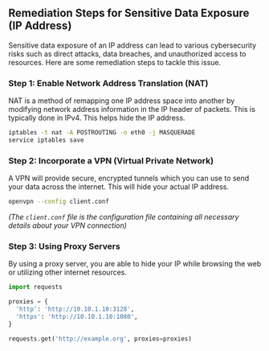 

## Remediation Steps for Sensitive Data Exposure (IP Address)

Sensitive data exposure of an IP address can lead to various cybersecurity risks such as direct attacks, data breaches, and unauthorized access to resources. Here are some remediation steps to tackle this issue.

### Step 1: Enable Network Address Translation (NAT)

NAT is a method of remapping one IP address space into another by modifying network address information in the IP header of packets. This is typically done in IPv4. This helps hide the IP address.

```bash
iptables -t nat -A POSTROUTING -o eth0 -j MASQUERADE
service iptables save
```

### Step 2: Incorporate a VPN (Virtual Private Network)

A VPN will provide secure, encrypted tunnels which you can use to send your data across the internet. This will hide your actual IP address.

```bash
openvpn --config client.conf
```
_(The `client.conf` file is the configuration file containing all necessary details about your VPN connection)_

### Step 3: Using Proxy Servers

By using a proxy server, you are able to hide your IP while browsing the web or utilizing other internet resources.

```python
import requests

proxies = {
  'http': 'http://10.10.1.10:3128',
  'https': 'http://10.10.1.10:1080',
}

requests.get('http://example.org', proxies=proxies)
```